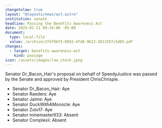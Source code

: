 ```yaml
---
changetolaw: true
layout: "@layouts/news/act.astro"
institution: senate
headline: Passing the Benefits Awareness Act
date: 2025-01-11 09:24:00 -05:00
document:
  type: local-file
  value: /archive/2fdf9bf3-0952-4fd0-9623-261335fc5d85.pdf
changes:
  - target: benefits-awareness-act
    kind: passage
icon: /assets/images/law_stock.jpeg
---
```

Senator Dr_Bacon_Hair's proposal on behalf of SpeedyJustice was passed by the Senate and approved by President ChrisChrispie. <!--more-->

* Senator Dr_Bacon_Hair: Aye
* Senator Raeders: Aye
* Senator Jaime: Aye
* Senator DuckWithAMonocle: Aye
* Senator Zolo17: Aye
* Senator minemaster933: Absent
* Senator Complexii: Absent


